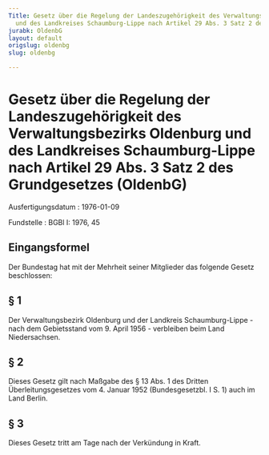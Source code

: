 ```yaml
---
Title: Gesetz über die Regelung der Landeszugehörigkeit des Verwaltungsbezirks Oldenburg
  und des Landkreises Schaumburg-Lippe nach Artikel 29 Abs. 3 Satz 2 des Grundgesetzes
jurabk: OldenbG
layout: default
origslug: oldenbg
slug: oldenbg

---
```


# Gesetz über die Regelung der Landeszugehörigkeit des Verwaltungsbezirks Oldenburg und des Landkreises Schaumburg-Lippe nach Artikel 29 Abs. 3 Satz 2 des Grundgesetzes (OldenbG)

Ausfertigungsdatum
:   1976-01-09

Fundstelle
:   BGBl I: 1976, 45



## Eingangsformel

Der Bundestag hat mit der Mehrheit seiner Mitglieder das folgende Gesetz beschlossen:


## § 1

Der Verwaltungsbezirk Oldenburg und der Landkreis Schaumburg-Lippe - nach dem Gebietsstand vom 9. April 1956 - verbleiben beim Land Niedersachsen.


## § 2

Dieses Gesetz gilt nach Maßgabe des § 13 Abs. 1 des Dritten Überleitungsgesetzes vom 4. Januar 1952 (Bundesgesetzbl. I S. 1) auch im Land Berlin.


## § 3

Dieses Gesetz tritt am Tage nach der Verkündung in Kraft.

